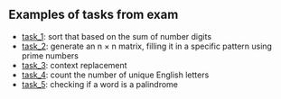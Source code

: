 ## Examples of tasks from exam

- [task_1](https://github.com/KozlovaNastya/BSU/tree/main/fundamentals/exam/task_1): sort that based on the sum of number digits
- [task_2](https://github.com/KozlovaNastya/BSU/tree/main/fundamentals/exam/task_2): generate an n × n matrix, filling it in a specific pattern using prime numbers
- [task_3](https://github.com/KozlovaNastya/BSU/tree/main/fundamentals/exam/task_3): context replacement
- [task_4](https://github.com/KozlovaNastya/BSU/tree/main/fundamentals/exam/task_4): count the number of unique English letters
- [task_5](https://github.com/KozlovaNastya/BSU/tree/main/fundamentals/exam/task_5): checking if a word is a palindrome
